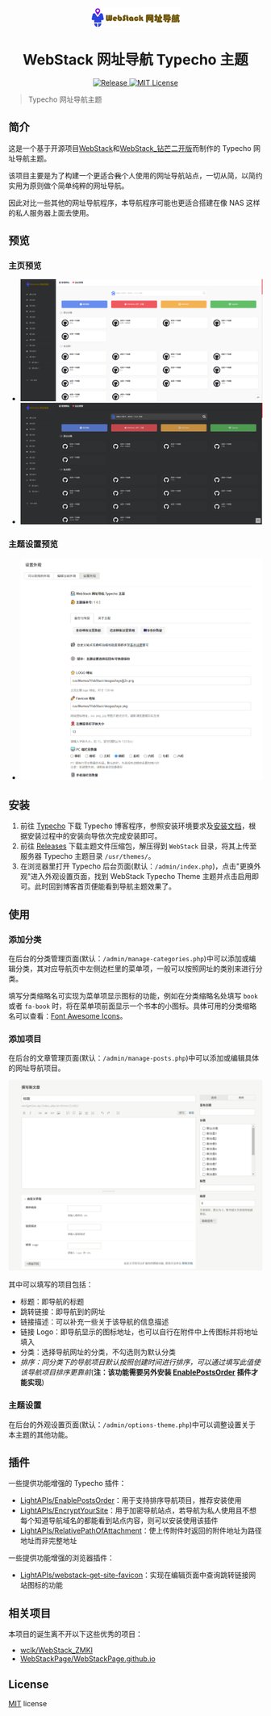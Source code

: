 <p align="center">
  <img src="img/logo@2x.png" />
</p>

<h1 align="center">WebStack 网址导航 Typecho 主题</h1>

<p align="center">
  <a href="https://github.com/LightAPIs/WebStackTypechoTheme/releases/latest">
    <img src="https://img.shields.io/github/v/release/LightAPIs/WebStackTypechoTheme.svg?color=orange" alt="Release" />
  </a>
  <a href="./LICENSE">
    <img src="https://img.shields.io/badge/license-MIT-green.svg" alt="MIT License" />
  </a>
</p>

> Typecho 网址导航主题

## 简介

这是一个基于开源项目[WebStack](https://github.com/WebStackPage/WebStackPage.github.io)和[WebStack_钻芒二开版](https://github.com/wclk/WebStack_ZMKI)而制作的 Typecho 网址导航主题。

该项目主要是为了构建一个更适合~~我~~个人使用的网址导航站点，一切从简，以简约实用为原则做个简单纯粹的网址导航。

因此对比一些其他的网址导航程序，本导航程序可能也更适合搭建在像 NAS 这样的私人服务器上面去使用。

## 预览

### 主页预览

- ![index_day](img/index_day.jpg)
- ![index_dark](img/index_dark.jpg)

### 主题设置预览

- ![config](img/config.jpg)

## 安装

1. 前往 [Typecho](https://typecho.org/download) 下载 Typecho 博客程序，参照安装环境要求及[安装文档](http://docs.typecho.org/install)，根据安装过程中的安装向导依次完成安装即可。
2. 前往 [Releases](https://github.com/LightAPIs/WebStackTypechoTheme/releases/latest) 下载主题文件压缩包，解压得到 `WebStack` 目录，将其上传至服务器 Typecho 主题目录 `/usr/themes/`。
3. 在浏览器里打开 Typecho 后台页面(默认：`/admin/index.php`)，点击"更换外观"进入外观设置页面，找到 WebStack Typecho Theme 主题并点击启用即可。此时回到博客首页便能看到导航主题效果了。

## 使用

### 添加分类

在后台的分类管理页面(默认：`/admin/manage-categories.php`)中可以添加或编辑分类，其对应导航页中左侧边栏里的菜单项，一般可以按照网址的类别来进行分类。

填写分类缩略名可实现为菜单项显示图标的功能，例如在分类缩略名处填写 `book` 或者 `fa-book` 时，将在菜单项前面显示一个书本的小图标。具体可用的分类缩略名可以查看：[Font Awesome Icons](https://fontawesome.com/v4/icons/)。

### 添加项目

在后台的文章管理页面(默认：`/admin/manage-posts.php`)中可以添加或编辑具体的网址导航项目。

![add](img/add.jpg)

其中可以填写的项目包括：

- 标题：即导航的标题
- 跳转链接：即导航到的网址
- 链接描述：可以补充一些关于该导航的信息描述
- 链接 Logo：即导航显示的图标地址，也可以自行在附件中上传图标并将地址填入
- 分类：选择导航网址的分类，不勾选则为默认分类
- *排序：同分类下的导航项目默认按照创建时间进行排序，可以通过填写此值使该导航项目排序更靠前*(**注：该功能需要另外安装 [EnablePostsOrder](https://github.com/LightAPIs/EnablePostsOrder) 插件才能实现**)

### 主题设置

在后台的外观设置页面(默认：`/admin/options-theme.php`)中可以调整设置关于本主题的其他功能。

## 插件

一些提供功能增强的 Typecho 插件：

- [LightAPIs/EnablePostsOrder](https://github.com/LightAPIs/EnablePostsOrder)：用于支持排序导航项目，推荐安装使用
- [LightAPIs/EncryptYourSite](https://github.com/LightAPIs/EncryptYourSite)：用于加密导航站点，若导航为私人使用且不想每个知道导航域名的都能看到站点内容，则可以安装使用该插件
- [LightAPIs/RelativePathOfAttachment](https://github.com/LightAPIs/RelativePathOfAttachment)：使上传附件时返回的附件地址为路径地址而非完整地址

一些提供功能增强的浏览器插件：

- [LightAPIs/webstack-get-site-favicon](https://github.com/LightAPIs/webstack-get-site-favicon)：实现在编辑页面中查询跳转链接网站图标的功能

## 相关项目

本项目的诞生离不开以下这些优秀的项目：

- [wclk/WebStack_ZMKI](https://github.com/wclk/WebStack_ZMKI)
- [WebStackPage/WebStackPage.github.io](https://github.com/WebStackPage/WebStackPage.github.io)

## License

[MIT](./LICENSE) license
